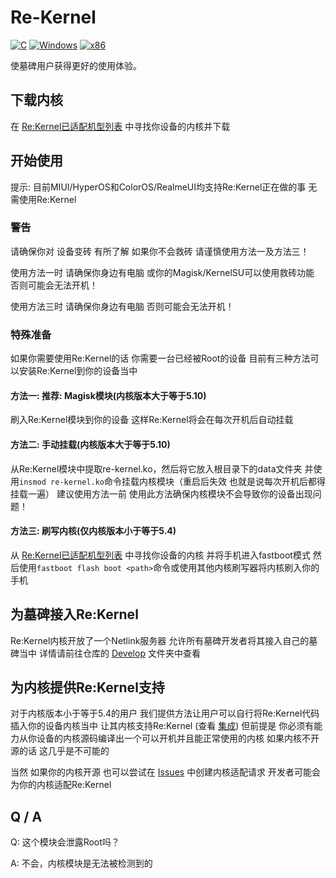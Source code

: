 # Re-Kernel
[![C](https://img.shields.io/badge/language-C-%23f34b7d.svg?style=plastic)](https://en.wikipedia.org/wiki/C_(programming_language)) 
[![Windows](https://img.shields.io/badge/platform-Android-0078d7.svg?style=plastic)](https://en.wikipedia.org/wiki/Microsoft_Windows) 
[![x86](https://img.shields.io/badge/arch-AArch64-red.svg?style=plastic)](https://en.wikipedia.org/wiki/AArch64)

使墓碑用户获得更好的使用体验。

## 下载内核
在 [Re:Kernel已适配机型列表](https://github.com/Sakion-Team/Re-Kernel/tree/main/Devices) 中寻找你设备的内核并下载

## 开始使用

提示: 目前MIUI/HyperOS和ColorOS/RealmeUI均支持Re:Kernel正在做的事 无需使用Re:Kernel

### 警告
请确保你对 设备变砖 有所了解 如果你不会救砖 请谨慎使用方法一及方法三！

使用方法一时 请确保你身边有电脑 或你的Magisk/KernelSU可以使用救砖功能 否则可能会无法开机！

使用方法三时 请确保你身边有电脑 否则可能会无法开机！

### 特殊准备
如果你需要使用Re:Kernel的话 你需要一台已经被Root的设备 目前有三种方法可以安装Re:Kernel到你的设备当中

#### 方法一: 推荐: Magisk模块(内核版本大于等于5.10)
刷入Re:Kernel模块到你的设备 这样Re:Kernel将会在每次开机后自动挂载

#### 方法二: 手动挂载(内核版本大于等于5.10)
从Re:Kernel模块中提取re-kernel.ko，然后将它放入根目录下的data文件夹 并使用`insmod re-kernel.ko`命令挂载内核模块（重启后失效 也就是说每次开机后都得挂载一遍） 建议使用方法一前 使用此方法确保内核模块不会导致你的设备出现问题！

#### 方法三: 刷写内核(仅内核版本小于等于5.4)
从 [Re:Kernel已适配机型列表](https://github.com/Sakion-Team/Re-Kernel/tree/main/Devices) 中寻找你设备的内核 并将手机进入fastboot模式 然后使用`fastboot flash boot <path>`命令或使用其他内核刷写器将内核刷入你的手机

## 为墓碑接入Re:Kernel
Re:Kernel内核开放了一个Netlink服务器 允许所有墓碑开发者将其接入自己的墓碑当中 详情请前往仓库的 [Develop](https://github.com/Sakion-Team/Re-Kernel/tree/main/Develop) 文件夹中查看

## 为内核提供Re:Kernel支持
对于内核版本小于等于5.4的用户 我们提供方法让用户可以自行将Re:Kernel代码插入你的设备内核当中 让其内核支持Re:Kernel (查看 [集成](https://github.com/Sakion-Team/Re-Kernel/blob/main/Integrate/README_CN.md)) 但前提是 你必须有能力从你设备的内核源码编译出一个可以开机并且能正常使用的内核 如果内核不开源的话 这几乎是不可能的

当然 如果你的内核开源 也可以尝试在 [Issues](https://github.com/Sakion-Team/Re-Kernel/issues) 中创建内核适配请求 开发者可能会为你的内核适配Re:Kernel

## Q / A
Q: 这个模块会泄露Root吗？

A: 不会，内核模块是无法被检测到的
